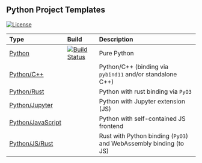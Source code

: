 ## Python Project Templates

[![License](https://img.shields.io/badge/license-Apache--2.0-green)](https://github.com/python-project-templates)

| Type | Build | Description |
|:-----|:-----|:------|
| [Python](https://github.com/python-project-templates/python) | [![Build Status](https://github.com/python-project-templates/python/workflows/Build%20Status/badge.svg?branch=main)](https://github.com/python-project-templates/python/actions?query=workflow%3A%22Build+Status%22) | Pure Python |
| [Python/C++](https://github.com/python-project-templates/cpp) | | Python/C++ (binding via `pybind11` and/or standalone C++) |
| [Python/Rust](https://github.com/python-project-templates/rust) | | Python with rust binding via `PyO3` |
| [Python/Jupyter](https://github.com/python-project-templates/jupyter) | | Python with Jupyter extension (JS) |
| [Python/JavaScript](https://github.com/python-project-templates/js) | | Python with self-contained JS frontend |
| [Python/JS/Rust](https://github.com/python-project-templates/rust-js-wasm) | | Rust with Python binding (`PyO3`) and WebAssembly binding (to JS) |

